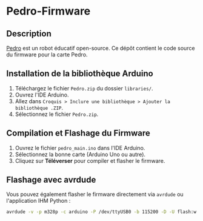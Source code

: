 # Pedro-Firmware

## Description
[Pedro](https://github.com/almtzr/Pedro) est un robot éducatif open-source. Ce dépôt contient le code source du firmware pour la carte Pedro.

## Installation de la bibliothèque Arduino
1. Téléchargez le fichier `Pedro.zip` du dossier `libraries/`.
2. Ouvrez l'IDE Arduino.
3. Allez dans `Croquis > Inclure une bibliothèque > Ajouter la bibliothèque .ZIP`.
4. Sélectionnez le fichier `Pedro.zip`.

## Compilation et Flashage du Firmware
1. Ouvrez le fichier `pedro_main.ino` dans l'IDE Arduino.
2. Sélectionnez la bonne carte (Arduino Uno ou autre).
3. Cliquez sur **Téléverser** pour compiler et flasher le firmware.

## Flashage avec avrdude
Vous pouvez également flasher le firmware directement via `avrdude` ou l'application IHM Python :
```bash
avrdude -v -p m328p -c arduino -P /dev/ttyUSB0 -b 115200 -D -U flash:w:pedro_main.hex:i
